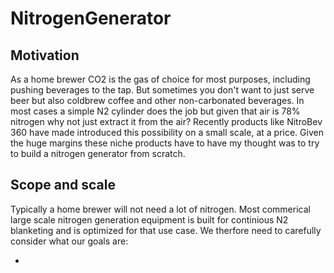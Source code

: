 # NitrogenGenerator



## Motivation

As a home brewer CO2 is the gas of choice for most purposes, including pushing beverages to the tap. But sometimes you don't want to just serve beer but also coldbrew coffee and other non-carbonated beverages. In most cases a simple N2 cylinder does the job but given that air is 78% nitrogen why not just extract it from the air? Recently products like NitroBev 360 have made introduced this possibility on a small scale, at a price. Given the huge margins these niche products have to have my thought was to try to build a nitrogen generator from scratch.

## Scope and scale

Typically a home brewer will not need a lot of nitrogen. Most commerical large scale nitrogen generation equipment is built for continious N2 blanketing and is optimized for that use case. We therfore need to carefully consider what our goals are:

- 

